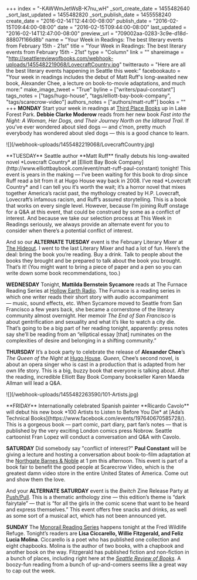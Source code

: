 +++
index = "-KAWWmJetWsB-K7nu_wH"
_sort_create_date = 1455482640
_sort_last_updated = 1455482820
_sort_publish_date = 1455558240
create_date = "2016-02-14T12:44:00-08:00"
publish_date = "2016-02-15T09:44:00-08:00"
date = "2016-02-15T09:44:00-08:00"
last_updated = "2016-02-14T12:47:00-08:00"
preview_url = "709002aa-0283-3c9e-d18d-88807f166d8b"
name = "Your Week in Readings: The best literary events from February 15th - 21st"
title = "Your Week in Readings: The best literary events from February 15th - 21st"
type = "Column"
link = ""
shareimage = "http://seattlereviewofbooks.com/webhook-uploads/1455482219068/LovecraftCountry.jpg"
twitterauto = "Here are all the best literary events happening in Seattle this week:"
facebookauto = "Your week in readings includes the debut of Matt Ruff's long-awaited new book, Alexander Chee, a lecture on book-to-movie adaptations, and much more:"
make_image_tweet = "True"
byline = ["writers/paul-constant"]
tags_notes = ["tags/hugo-house", "tags/elliott-bay-book-company", "tags/scarecrow-video"]
authors_notes = ["authors/matt-ruff"]
books = ""
+++
**MONDAY** Start your week in readings at [Third Place Books](http://www.thirdplacebooks.com/event/lfp-fast-night-woman-her-dogs-and-their-journey-north-iditarod-trail-debbie-clarke-moderow) up in Lake Forest Park. **Debbie Clarke Moderow** reads from her new book *Fast into the Night: A Woman, Her Dogs, and Their Journey North on the Iditarod Trail*. If you’ve ever wondered about sled dogs — and c’mon, pretty much everybody has wondered about sled dogs — this is a good chance to learn.


<p class="image-left">![](/webhook-uploads/1455482219068/LovecraftCountry.jpg)</p>**TUESDAY**  Seattle author **Matt Ruff** finally debuts his long-awaited novel *Lovecraft Country* at [Elliott Bay Book Company](http://www.elliottbaybook.com/event/matt-ruff-paul-constant) tonight! This event is years in the making — I’ve been waiting for this book to drop since Ruff read a bit from it at Hugo House way back in 2008. I’ve read *Lovecraft Country* and I can tell you it’s worth the wait; it’s a horror novel that mixes together America’s racist past, the mythology created by H.P. Lovecraft, Lovecraft’s infamous racism, and Ruff’s assured storytelling. This is a book that works on every single level.  However, because I’m joining Ruff onstage for a Q&A at this event, that could be construed by some as a conflict of interest. And because we take our selection process at This Week in Readings seriously, we always provide an alternate event for you to consider when there’s a potential conflict of interest.

And so our **ALTERNATE TUESDAY**  event is the February Literary Mixer at [The Hideout](https://www.facebook.com/events/1689109521308380/). I went to the last Literary Mixer and had a lot of fun. Here’s the deal: bring the book you’re reading. Buy a drink. Talk to people about the books they brought and be prepared to talk about the book you brought. That’s it! (You might want to bring a piece of paper and a pen so you can write down some book recommendations, too.)

**WEDNESDAY** Tonight, **Mattilda Bernstein Sycamore** reads at The Furnace Reading Series at [Hollow Earth Radio](https://www.facebook.com/events/217147448622440/). The Furnace is a reading series in which one writer reads their short story with audio accompaniment — music, sound effects, etc. When Sycamore moved to Seattle from San Francisco a few years back, she became a cornerstone of the literary community almost overnight. Her memoir *The End of San Francisco* is about gentrification and sexuality and what it’s like to watch a city die. That’s going to be a big part of her reading tonight, apparently: press notes say she’ll be reading from an “elliptical essay [that] ruminates on the complexities of desire and belonging in a shifting community.”

**THURSDAY** It’s a book party to celebrate the release of **Alexander Chee**’s *The Queen of the Night* at [Hugo House](https://www.facebook.com/events/151066965267456/). *Queen*, Chee’s second novel, is about an opera singer who is cast in a production that is adapted from her own life story. This is a big, buzzy book that everyone is talking about. After the reading, incredible Elliott Bay Book Company bookseller Karen Maeda Allman will lead a Q&A.

<p class="image-left">![](/webhook-uploads/1455482263590/101-Artists.jpg)</p>**FRIDAY** Internationally celebrated Spanish painter  **Ricardo Cavolo** will debut his new book *100 Artists to Listen to Before You Die* at [Ada’s Technical Books](https://www.facebook.com/events/197640670585728/). This is a gorgeous book — part comic, part diary, part fan’s notes — that is published by the very exciting London comics press Nobrow. Seattle cartoonist Fran Lopez will conduct a conversation and Q&A with Cavolo.

**SATURDAY**  Did somebody say "conflict of interest?" **Paul Constant** will be giving a lecture and hosting a conversation about book-to-film adaptation at the [Northgate Barnes & Noble](https://www.facebook.com/events/940114272744082/) at 1 pm this afternoon. This event is part of a book fair to benefit the good people at Scarecrow Video, which is the greatest damn video store in the entire United States of America. Come out and show them the love.

And your **ALTERNATE SATURDAY** event is the *Bwitch* Zine Release Party at [Push/Pull](https://www.facebook.com/events/513286312174546/). This is a thematic anthology zine — this edition’s theme is “dark fairytale” — that is “for all the girls in the comic scene that want to be heard and express themselves.” This event offers free snacks and drinks, as well as some sort of a musical act, which has not been announced yet.

**SUNDAY** The [Monorail Reading Series](https://www.facebook.com/events/332112586912409/) happens tonight at the Fred Wildlife Refuge. Tonight’s readers are **Lisa Ciccarello, Willie Fitzgerald, and Feliz Lucia Molina**. Ciccarello is a poet who has published one collection and eight chapbooks. Molina is the author of two books, with a chapbook and another book on the way. Fitzgerald has published fiction and non-fiction in a bunch of places, including right here at the [*Seattle Review of Books*](http://seattlereviewofbooks.com/reviews/the-publishers-dilemma/). A boozy-fun reading from a bunch of up-and-comers seems like a great way to cap out the week.
